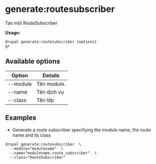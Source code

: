 # generate:routesubscriber
Tạo một RouteSubscriber

**Usage:**
```
drupal generate:routesubscriber [options]
gr
```

## Available options
Option | Details
-------|-------------
--module | Tên module.
--name | Tên dịch vụ
--class | Tên lớp

## Examples
* Generate a route subscriber specifying the module name, the route name and its class
```
drupal generate:routesubscriber  \
  --module="modulename"  \
  --name="modulename.route_subscriber"  \
  --class="RouteSubscriber"
```
